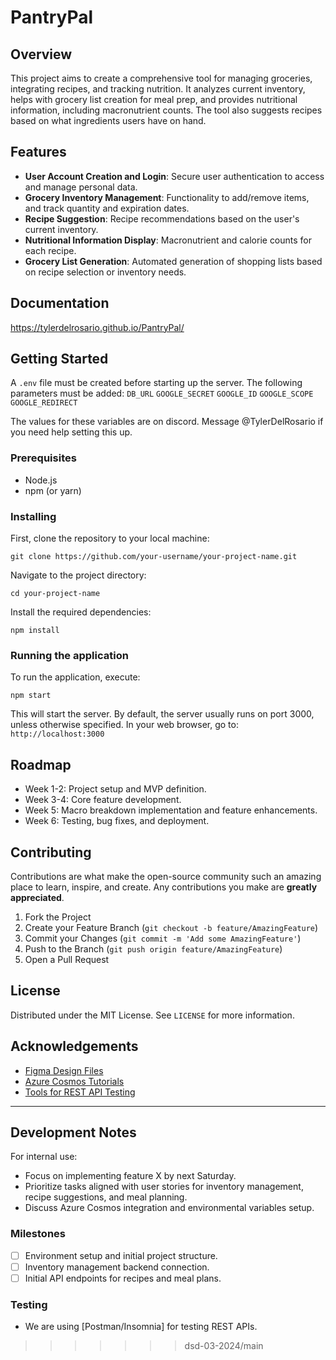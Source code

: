 # PantryPal

## Overview

This project aims to create a comprehensive tool for managing groceries, integrating recipes, and tracking nutrition. It analyzes current inventory, helps with grocery list creation for meal prep, and provides nutritional information, including macronutrient counts. The tool also suggests recipes based on what ingredients users have on hand.

## Features

- **User Account Creation and Login**: Secure user authentication to access and manage personal data.
- **Grocery Inventory Management**: Functionality to add/remove items, and track quantity and expiration dates.
- **Recipe Suggestion**: Recipe recommendations based on the user's current inventory.
- **Nutritional Information Display**: Macronutrient and calorie counts for each recipe.
- **Grocery List Generation**: Automated generation of shopping lists based on recipe selection or inventory needs.

## Documentation
https://tylerdelrosario.github.io/PantryPal/

## Getting Started
A `.env` file must be created before starting up the server. The following parameters must be added:
`DB_URL`
`GOOGLE_SECRET`
`GOOGLE_ID`
`GOOGLE_SCOPE`
`GOOGLE_REDIRECT`

The values for these variables are on discord. Message @TylerDelRosario if you need help setting this up.

### Prerequisites

- Node.js
- npm (or yarn)

### Installing

First, clone the repository to your local machine:

`git clone https://github.com/your-username/your-project-name.git`

Navigate to the project directory:

`cd your-project-name`

Install the required dependencies:

`npm install`

### Running the application

To run the application, execute:

`npm start`

This will start the server. By default, the server usually runs on port 3000, unless otherwise specified. In your web browser, go to: `http://localhost:3000`

## Roadmap

- Week 1-2: Project setup and MVP definition.
- Week 3-4: Core feature development.
- Week 5: Macro breakdown implementation and feature enhancements.
- Week 6: Testing, bug fixes, and deployment.

## Contributing

Contributions are what make the open-source community such an amazing place to learn, inspire, and create. Any contributions you make are **greatly appreciated**.

1. Fork the Project
2. Create your Feature Branch (`git checkout -b feature/AmazingFeature`)
3. Commit your Changes (`git commit -m 'Add some AmazingFeature'`)
4. Push to the Branch (`git push origin feature/AmazingFeature`)
5. Open a Pull Request

## License

Distributed under the MIT License. See `LICENSE` for more information.

## Acknowledgements

- [Figma Design Files]()
- [Azure Cosmos Tutorials]()
- [Tools for REST API Testing]()

---

## Development Notes

For internal use:

- Focus on implementing feature X by next Saturday.
- Prioritize tasks aligned with user stories for inventory management, recipe suggestions, and meal planning.
- Discuss Azure Cosmos integration and environmental variables setup.

### Milestones

- [ ] Environment setup and initial project structure.
- [ ] Inventory management backend connection.
- [ ] Initial API endpoints for recipes and meal plans.

### Testing

- We are using [Postman/Insomnia] for testing REST APIs.
>>>>>>> dsd-03-2024/main
